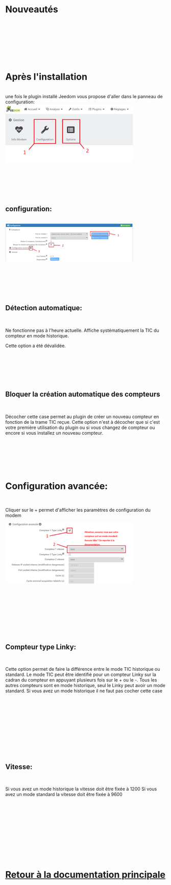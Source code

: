 <br><br>

# Nouveautés
<br><br><br><br><br><br><br>
# Après l'installation

<br>
une fois le plugin installé Jeedom vous propose d'aller dans le panneau de configuration:
<br>

<img src="../../images/teleinfo_config01.png" alt="configuration" style="width:400px;"/>

<br><br><br><br><br>


## configuration:
<br>

<a href="../../images/teleinfo_config02.png">
<img src="../../images/teleinfo_config02.png" alt="configuration" style="width:400px;"/>
</a>
<br><br><br><br><br><br><br>

## Détection automatique:
<br>

Ne fonctionne pas à l'heure actuelle. Affiche systématiquement la TIC du compteur en mode historique.
<br>

Cette option a été dévalidée.
<br><br><br><br><br><br><br>

## Bloquer la création automatique des compteurs
<br>

Décocher cette case permet au plugin de créer un nouveau compteur en fonction de la trame TIC reçue.
Cette option n'est à décocher que si c'est votre première utilisation du plugin ou si vous changez de compteur ou encore si vous installez un nouveau compteur.
<br><br><br><br><br><br><br>

# Configuration avancée:
<br>


Cliquer sur le + permet d'afficher les paramètres de configuration du modem
<br>

<img src="../../images/teleinfo_config03.png" alt="configuration" style="width:400px;"/>
<br><br><br><br><br><br><br><br><br><br>

## Compteur type Linky:
<br>

Cette option permet de faire la différence entre le mode TIC historique ou standard. Le mode TIC peut être identifié pour un compteur Linky sur la cadran du compteur en appuyant plusieurs fois sur le + ou le -. Tous les autres compteurs sont en mode historique, seul le Linky peut avoir un mode standard.
Si vous avez un mode historique il ne faut pas cocher cette case
<br><br><br><br><br><br><br><br><br><br><br><br>

## Vitesse:
<br>

Si vous avez un mode historique la vitesse doit être fixée à 1200
Si vous avez un mode standard la vitesse doit être fixée à 9600
<br><br><br><br><br><br><br><br><br><br><br><br>
  

# [Retour à la documentation principale](/plugin-teleinfo/fr_FR/)
